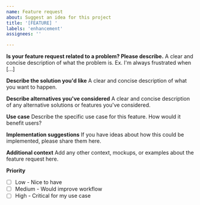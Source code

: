 ```yaml
---
name: Feature request
about: Suggest an idea for this project
title: '[FEATURE] '
labels: 'enhancement'
assignees: ''

---
```


**Is your feature request related to a problem? Please describe.**
A clear and concise description of what the problem is. Ex. I'm always frustrated when [...]

**Describe the solution you'd like**
A clear and concise description of what you want to happen.

**Describe alternatives you've considered**
A clear and concise description of any alternative solutions or features you've considered.

**Use case**
Describe the specific use case for this feature. How would it benefit users?

**Implementation suggestions**
If you have ideas about how this could be implemented, please share them here.

**Additional context**
Add any other context, mockups, or examples about the feature request here.

**Priority**
- [ ] Low - Nice to have
- [ ] Medium - Would improve workflow
- [ ] High - Critical for my use case
